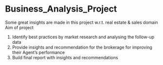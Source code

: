 # Business_Analysis_Project
Some great insights are made in this project w.r.t. real estate &amp; sales domain
Aim of project
1. Identify best practices by market research and analysing the follow-up data
2. Provide insights and recommendation for the brokerage for improving their Agent’s performance
3. Build final report with insights and recommendations
